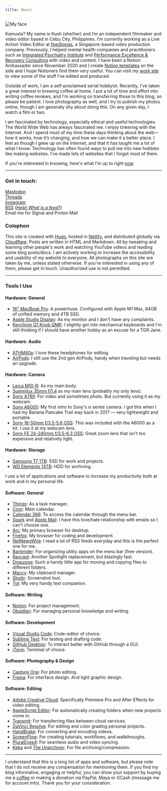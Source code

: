 ```yaml
---
title: About
---
```


![My face](/media/Kushaiah.jpg "Hello")

Kamusta? My name is Kush (she/her) and I’m an independent filmmaker and video editor based in Cebu City, Philippines.
I’m currently working as a Live Action Video Editor at [fewStones](https://fewstones.com/), a Singapore-based video production company.
Previously, I helped mental health companies and practitioners such as [Integrated Psychiatry Institute](https://psychiatryinstitute.com/) and [Performance Excellence & Recovery Consulting](https://www.trainwithperc.com) with video and content. I have been a Notion Ambassador since November 2020 and I create [Notion templates](https://krabf.gumroad.com) on the side and I hope Notioners find them very useful. You can visit my [work site](https://krabf.com/works) to view some of the stuff I’ve edited and produced.

Outside of work, I am a self-proclaimed serial hobbyist. Recently, I've taken a great interest in brewing coffee at home. I put a lot of time and effort into writing coffee reviews, and I'm working on transferring those to this blog, so please be patient. I love photography as well, and I try to publish my photos online, though I am generally shy about doing this. On any given day, I watch a film or two.

I am fascinated by technology, especially ethical and useful technologies. The World Wide Web has always fascinated me. I enjoy tinkering with the Internet. And I spend most of my time these days thinking about the web—how it works, how it’s changing, and how we can make it a better place. I feel as though I grew up on the Internet, and that it has taught me a lot of what I know. Technology has often found ways to pull me into new hobbies like making websites. I’ve made lots of websites that I forgot most of them.

If you're interested in knowing, here's what I'm up to right [now](/now)

<hr>

### Get in touch:

<a rel="me" href="https://mastodon.social/@krabf">Mastodon</a>\
<a href="https://www.threads.net/@krabf" rel="me">Threads</a>\
<a href="http://instagram.com/krabf" rel="me">Instagram</a>\
<a href="/index.xml" type="application/rss+xml">RSS</a> ([*Help! What is a feed?*](https://aboutfeeds.com/))\
Email me for Signal and Proton Mail
<br>

### Colophon

This site is created with [Hugo](https://gohugo.io/), hosted in [Netlify](https://www.netlify.com/), and distributed globally via [Cloudflare](https://www.cloudflare.com/). Posts are written in HTML and Markdown. All by tweaking and learning other people's work and watching YouTube videos and reading some blog posts/docs. I am actively working to increase the accessibility and usability of my website to everyone. All photographs on this site are taken by me, unless stated otherwise. If you're interested in using any of them, please get in touch. Unauthorized use is not permitted.


<hr>

### Tools I Use

#### Hardware: General

- [16" MacBook Pro](https://support.apple.com/kb/SP858?locale=en_US): A powerhuse. Configured with Apple M1 Max, 64GB of unified memory and 4TB SSD.
- [Apple Studio Display](https://www.apple.com/ph/studio-display/): As my monitor and I don't have any complaints.
- [Keychron Q1 Knob QMK](https://www.keychron.com/products/keychron-q2-qmk-custom-mechanical-keyboard?variant=40218169147481): I slightly got into mechanical keyboards and I'm still thinking if I should have another hobby as an excuse for a TGR Jane.

#### Hardware: Audio

- [ATHM40x](https://www.audio-technica.com/en-eu/ath-m40x): I love these headphones for editing.
- [AirPods](https://www.apple.com/ph/shop/product/MV7N2ZA/A/airpods-with-charging-case): I still use the 2nd gen AirPods, handy when traveling but needs an upgrade.

#### Hardware: Camera

- [Leica M10-R](https://leica-camera.com/en-int/photography/cameras/m/m10-r-black/details): As my main body.
- [Summilux 35mm f/1.4](https://leica-camera.com/en-int/photography/lenses/m/summilux-m-35mm-f1-4-asph-black) as my main lens (probably my only lens).
- [Sony A7RII](https://electronics.sony.com/imaging/interchangeable-lens-cameras/full-frame/p/ilce7rm2-b): For video and sometimes photo. But currently using it as my webcam.
- [Sony A6000](https://www.sony-asia.com/electronics/interchangeable-lens-cameras/ilce-6000-body-kit): My first intro to Sony's α series camera. I got this when I had my Banana Pancake Trail way back in 2017 — very lightweight and portable.
- [Sony 16-50mm f/3.5-5.6 OSS](https://www.sony.com.ph/electronics/camera-lenses/selp1650): This was included with the A6000 as a kit. I use it at my webcam lens.
- [Sony FE 24-240mm f/3.5-6.3 OSS](https://www.sony.com.ph/electronics/camera-lenses/sel24240): Great zoom lens that isn't too expensive and relatively light.

#### Hardware: Storage

- [Samsung T7 1TB](https://www.samsung.com/us/computing/memory-storage/portable-solid-state-drives/portable-ssd-t7-usb-3-2-1tb--gray--mu-pc1t0t-am/): SSD for work and projects.
- [WD Elements 14TB](https://www.westerndigital.com/en-ap/products/external-drives/wd-elements-desktop-usb-3-0-hdd#WDBBKG0140HBK-AESN): HDD for archiving.

I use a lot of applications and software to increase my productivity both at work and in my personal life.

#### Software: General

- [Things](https://culturedcode.com/): As a task manager.
- [Cron](https://cron.com/): Main calendar.
- [Calendar 366](https://nspektor.com/en): To access the calendar through the menu bar.
- [Spark](https://sparkmailapp.com/) and [Apple Mail](https://support.apple.com/en-gb/guide/mail/welcome/mac): I have this love/hate relationship with emails so I can't choose one.
- [Arc](https://arc.net/): My primary browser for desktop.
- [Firefox](https://www.mozilla.org/en-US/firefox/new/): My browser for coding and development.
- [NetNewsWire](https://netnewswire.com/): I read a lot of RSS feeds everyday and this is the perfect one for me.
- [Bartender](https://www.macbartender.com/): For organizing utility apps on the menu bar (free version).
- [Raycast](https://www.raycast.com/): Another Spotlight replacement, but blazingly fast.
- [Dropzone](https://aptonic.com): Such a handy little app for moving and copying files to different folders.
- [Maccy](https://maccy.app/): My clipboard manager.
- [Shottr](https://shottr.cc/): Screenshot tool.
- [Tot](https://tot.rocks/): My very handy text companion.

#### Software: Writing

- [Notion](https://www.notion.so/): For project management.
- [Obsidian](https://obsidian.md/): For managing personal knowledge and writing.

#### Software: Development

- [Visual Studio Code](https://code.visualstudio.com/): Code-editor of choice.
- [Sublime Text](https://www.sublimetext.com/): For testing and drafting code.
- [GitHub Desktop](https://desktop.github.com/): To interact better with GitHub through a GUI.
- [iTerm](https://iterm2.com/): Terminal of choice.

#### Software: Photography & Design

- [Capture One](https://www.captureone.com/en): For photo editing.
- [Figma](https://www.figma.com/): For interface design. And light graphic design.

#### Software: Editing

- [Adobe Creative Cloud](https://www.adobe.com/ph_en/creativecloud.html): Specifically Premiere Pro and After Effects for video editing.
- [AppleScript Editor](https://support.apple.com/en-ph/guide/script-editor/welcome/mac): For automatically creating folders when new projects come in.
- [Transmit](https://panic.com/transmit/): For transferring files between cloud services.
- [DaVinci Resolve](https://www.blackmagicdesign.com/products/davinciresolve): For editing and color grading personal projects.
- [HandBrake](https://handbrake.fr/): For converting and encoding videos.
- [ScreenFlow](https://www.telestream.net/screenflow/): For creating tutorials, workflows, and walkthroughs.
- [PluralEyes4](https://www.maxon.net/en/red-giant/pluraleyes): For seamless audio and video syncing.
- [Keka](https://www.keka.io/) and [The Unarchiver](https://theunarchiver.com/): For file archiving/compression.

<hr>

I understand that this is a long list of apps and software, but please note that I do not receive any compensation for mentioning them. If you find my blog informative, engaging or helpful, you can show your support by buying me a [coffee](https://bit.ly/krabfcoffee) or making a donation via PayPal, Maya or GCash (message me for account info). Thank you for your consideration.